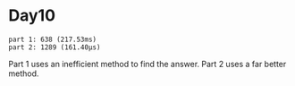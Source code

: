 # Day10

```
part 1: 638 (217.53ms)
part 2: 1289 (161.40µs)
```

Part 1 uses an inefficient method to find the answer. Part 2 uses a far better method.